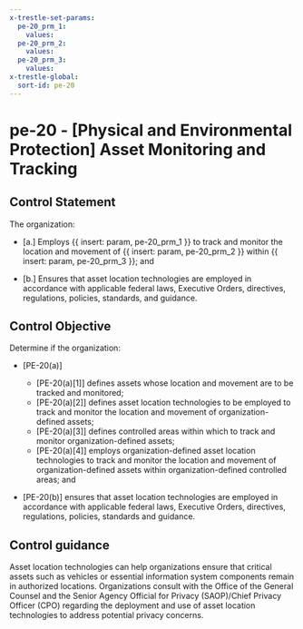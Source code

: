 ```yaml
---
x-trestle-set-params:
  pe-20_prm_1:
    values:
  pe-20_prm_2:
    values:
  pe-20_prm_3:
    values:
x-trestle-global:
  sort-id: pe-20
---
```


# pe-20 - \[Physical and Environmental Protection\] Asset Monitoring and Tracking

## Control Statement

The organization:

- \[a.\] Employs {{ insert: param, pe-20_prm_1 }} to track and monitor the location and movement of {{ insert: param, pe-20_prm_2 }} within {{ insert: param, pe-20_prm_3 }}; and

- \[b.\] Ensures that asset location technologies are employed in accordance with applicable federal laws, Executive Orders, directives, regulations, policies, standards, and guidance.

## Control Objective

Determine if the organization:

- \[PE-20(a)\]

  - \[PE-20(a)[1]\] defines assets whose location and movement are to be tracked and monitored;
  - \[PE-20(a)[2]\] defines asset location technologies to be employed to track and monitor the location and movement of organization-defined assets;
  - \[PE-20(a)[3]\] defines controlled areas within which to track and monitor organization-defined assets;
  - \[PE-20(a)[4]\] employs organization-defined asset location technologies to track and monitor the location and movement of organization-defined assets within organization-defined controlled areas; and

- \[PE-20(b)\] ensures that asset location technologies are employed in accordance with applicable federal laws, Executive Orders, directives, regulations, policies, standards and guidance.

## Control guidance

Asset location technologies can help organizations ensure that critical assets such as vehicles or essential information system components remain in authorized locations. Organizations consult with the Office of the General Counsel and the Senior Agency Official for Privacy (SAOP)/Chief Privacy Officer (CPO) regarding the deployment and use of asset location technologies to address potential privacy concerns.
